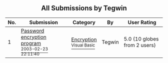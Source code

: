﻿<div align="center">

## All Submissions by Tegwin

</div>

No.  | Submission | Category | By   | User Rating
---- | ---------- | -------- | ---- | -----------
1 | [Password encryption program<br /><sup>2003-02-23 22:11:40</sup>](https://github.com/Planet-Source-Code/tegwin-password-encryption-program__1-43495) | [Encryption<br /><sup>Visual Basic</sup>](../ByCategory/encryption__1-48.md) | Tegwin | 5.0 (10 globes from 2 users)

